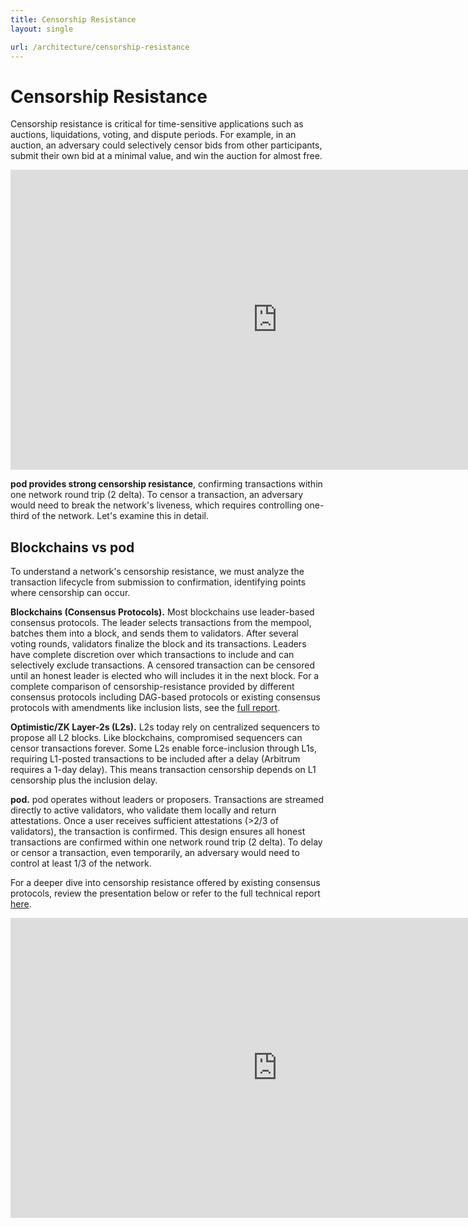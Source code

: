```yaml
---
title: Censorship Resistance
layout: single

url: /architecture/censorship-resistance
---
```

# Censorship Resistance

Censorship resistance is critical for time-sensitive applications such as auctions, 
liquidations, voting, and dispute periods. For example, in an auction, 
an adversary could selectively censor bids from other participants, submit 
their own bid at a minimal value, and win the auction for almost free. 

<iframe src="https://player.vimeo.com/video/1034094359" width="853" height="480" frameborder="0" allow="autoplay; fullscreen; picture-in-picture" allowfullscreen></iframe>

**pod provides strong censorship resistance**, confirming transactions within one 
network round trip (2 delta). To censor a transaction, an adversary would need 
to break the network's liveness, which requires controlling one-third of the network. 
Let's examine this in detail.

## Blockchains vs pod

To understand a network's censorship resistance, we must analyze the transaction lifecycle 
from submission to confirmation, identifying points where censorship can occur.

**Blockchains (Consensus Protocols).** Most blockchains use leader-based consensus protocols. 
The leader selects transactions from the mempool, batches them into a block, and sends 
them to validators. After several voting rounds, validators finalize the block and its 
transactions. Leaders have complete discretion over which transactions to include and 
can selectively exclude transactions. A censored transaction can be censored until 
an honest leader is elected who will includes it in the next block. 
For a complete comparison of censorship-resistance provided by different consensus protocols 
including DAG-based protocols or existing consensus protocols with amendments like inclusion lists, 
see the [full report](https://www.commonprefix.com/static/clients/flashbots/flashbots_report.pdf).

**Optimistic/ZK Layer-2s (L2s).** L2s today rely on centralized sequencers to propose all L2 blocks. 
Like blockchains, compromised sequencers can censor transactions forever. Some L2s enable 
force-inclusion through L1s, requiring L1-posted transactions to be included after a delay 
(Arbitrum requires a 1-day delay). This means transaction censorship depends on L1 censorship 
plus the inclusion delay.

**pod.** pod operates without leaders or proposers. Transactions are streamed directly 
to active validators, who validate them locally and return attestations. Once a user 
receives sufficient attestations (>2/3 of validators), the transaction is confirmed. 
This design ensures all honest transactions are confirmed within one network round trip 
(2 delta). To delay or censor a transaction, even temporarily, an adversary would need 
to control at least 1/3 of the network.

For a deeper dive into censorship resistance offered by existing consensus protocols, 
review the presentation below or refer to the full technical report 
[here](https://www.commonprefix.com/static/clients/flashbots/flashbots_report.pdf).

<iframe src="https://www.youtube.com/embed/O4MUHwJMgkI" width="853" height="480" frameborder="0" allow="autoplay; fullscreen; picture-in-picture" allowfullscreen></iframe>

